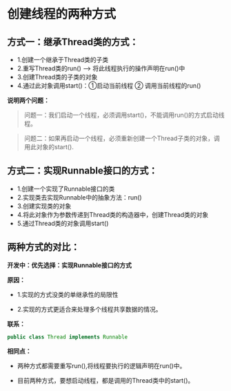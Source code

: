 # 创建线程的两种方式

## 方式一：继承Thread类的方式：
* 1.创建一个继承于Thread类的子类
* 2.重写Thread类的run() --> 将此线程执行的操作声明在run()中
* 3.创建Thread类的子类的对象
* 4.通过此对象调用start()：①启动当前线程 ② 调用当前线程的run()

**说明两个问题：**
   >问题一：我们启动一个线程，必须调用start()，不能调用run()的方式启动线程。

   >问题二：如果再启动一个线程，必须重新创建一个Thread子类的对象，调用此对象的start().

## 方式二：实现Runnable接口的方式：

* 1.创建一个实现了Runnable接口的类
* 2.实现类去实现Runnable中的抽象方法：run()
* 3.创建实现类的对象
* 4.将此对象作为参数传递到Thread类的构造器中，创建Thread类的对象
* 5.通过Thread类的对象调用start()

## 两种方式的对比：
**开发中：优先选择：实现Runnable接口的方式**


**原因：**
* 1.实现的方式没类的单继承性的局限性

* 2.实现的方式更适合来处理多个线程共享数据的情况。

**联系：**
```java
public class Thread implements Runnable
```      
**相同点：**
* 两种方式都需要重写run(),将线程要执行的逻辑声明在run()中。

* 目前两种方式，要想启动线程，都是调用的Thread类中的start()。
